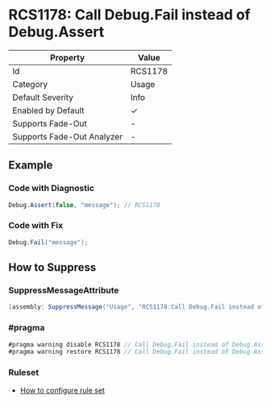 # RCS1178: Call Debug\.Fail instead of Debug\.Assert

| Property                    | Value    |
| --------------------------- | -------- |
| Id                          | RCS1178  |
| Category                    | Usage    |
| Default Severity            | Info     |
| Enabled by Default          | &#x2713; |
| Supports Fade\-Out          | \-       |
| Supports Fade\-Out Analyzer | \-       |

## Example

### Code with Diagnostic

```csharp
Debug.Assert(false, "message"); // RCS1178
```

### Code with Fix

```csharp
Debug.Fail("message");
```

## How to Suppress

### SuppressMessageAttribute

```csharp
[assembly: SuppressMessage("Usage", "RCS1178:Call Debug.Fail instead of Debug.Assert.", Justification = "<Pending>")]
```

### \#pragma

```csharp
#pragma warning disable RCS1178 // Call Debug.Fail instead of Debug.Assert.
#pragma warning restore RCS1178 // Call Debug.Fail instead of Debug.Assert.
```

### Ruleset

* [How to configure rule set](../HowToConfigureAnalyzers.md)

